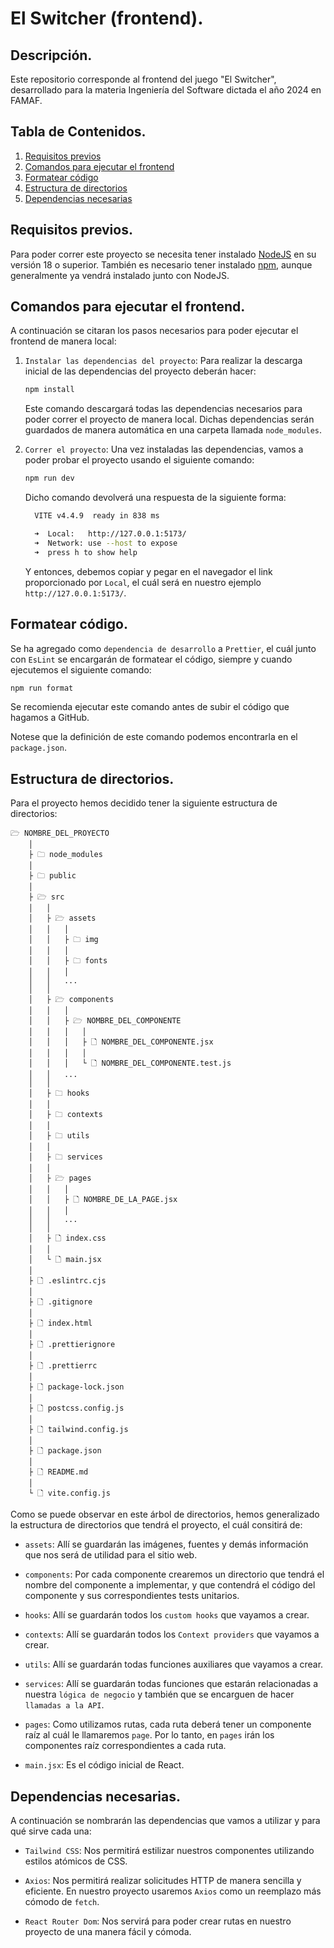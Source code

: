 # El Switcher (frontend).

## Descripción.

Este repositorio corresponde al frontend del juego "El Switcher", desarrollado para la materia Ingeniería del Software dictada el año 2024 en FAMAF.

## Tabla de Contenidos.

1. [Requisitos previos](#requisitos-previos)
2. [Comandos para ejecutar el frontend](#comandos-para-ejecutar-el-frontend)
3. [Formatear código](#formatear-código)
4. [Estructura de directorios](#estructura-de-directorios)
5. [Dependencias necesarias](#dependencias-necesarias)

## Requisitos previos.

Para poder correr este proyecto se necesita tener instalado [NodeJS](https://nodejs.org/es) en su versión 18 o superior. También es necesario tener instalado [npm](https://www.npmjs.com/), aunque generalmente ya vendrá instalado junto con NodeJS.

## Comandos para ejecutar el frontend.

A continuación se citaran los pasos necesarios para poder ejecutar el frontend de manera local:

1. `Instalar las dependencias del proyecto`: Para realizar la descarga inicial de las dependencias del proyecto deberán hacer:

    ```bash
    npm install
    ```

    Este comando descargará todas las dependencias necesarios para poder correr el proyecto de manera local. Dichas dependencias serán guardados de manera automática en una carpeta llamada `node_modules`.

2. `Correr el proyecto`: Una vez instaladas las dependencias, vamos a poder probar el proyecto usando el siguiente comando:

    ```bash
    npm run dev
    ```

    Dicho comando devolverá una respuesta de la siguiente forma:

    ```bash
      VITE v4.4.9  ready in 838 ms

      ➜  Local:   http://127.0.0.1:5173/
      ➜  Network: use --host to expose
      ➜  press h to show help
    ```
    Y entonces, debemos copiar y pegar en el navegador el link proporcionado por `Local`, el cuál será en nuestro ejemplo `http://127.0.0.1:5173/`.

## Formatear código.

Se ha agregado como `dependencia de desarrollo` a `Prettier`, el cuál junto con `EsLint` se encargarán de formatear el código, siempre y cuando ejecutemos el siguiente comando:

```bash
npm run format
```

Se recomienda ejecutar este comando antes de subir el código que hagamos a GitHub.

Notese que la definición de este comando podemos encontrarla en el `package.json`.

## Estructura de directorios.

Para el proyecto hemos decidido tener la siguiente estructura de directorios:

```
🗁 NOMBRE_DEL_PROYECTO
    │
    ├ 🗀 node_modules
    │
    ├ 🗀 public
    │
    ├ 🗁 src
    │   │
    │   ├ 🗁 assets
    │   │   │
    │   │   ├ 🗀 img
    │   │   │
    │   │   ├ 🗀 fonts
    │   │   │
    │   │   ...
    │   │
    │   ├ 🗁 components
    │   │   │
    │   │   ├ 🗁 NOMBRE_DEL_COMPONENTE
    │   │   │   │
    │   │   │   ├ 🗋 NOMBRE_DEL_COMPONENTE.jsx
    │   │   │   │
    │   │   │   └ 🗋 NOMBRE_DEL_COMPONENTE.test.js
    │   │   ...
    │   │
    │   ├ 🗀 hooks
    │   │
    │   ├ 🗀 contexts
    │   │
    │   ├ 🗀 utils
    │   │
    │   ├ 🗀 services
    │   │
    │   ├ 🗁 pages
    │   │   │
    │   │   ├ 🗋 NOMBRE_DE_LA_PAGE.jsx
    │   │   │
    │   │   ...
    │   │
    │   ├ 🗋 index.css
    │   │
    │   └ 🗋 main.jsx
    │
    ├ 🗋 .eslintrc.cjs
    │
    ├ 🗋 .gitignore
    │
    ├ 🗋 index.html
    │
    ├ 🗋 .prettierignore
    │
    ├ 🗋 .prettierrc
    │
    ├ 🗋 package-lock.json
    │
    ├ 🗋 postcss.config.js
    │
    ├ 🗋 tailwind.config.js
    │
    ├ 🗋 package.json
    │
    ├ 🗋 README.md
    │
    └ 🗋 vite.config.js
```

Como se puede observar en este árbol de directorios, hemos generalizado la estructura de directorios que tendrá el proyecto, el cuál consitirá de:

- `assets`: Allí se guardarán las imágenes, fuentes y demás información que nos será de utilidad para el sitio web.

- `components`: Por cada componente crearemos un directorio que tendrá el nombre del componente a implementar, y que contendrá el código del componente y sus correspondientes tests unitarios.

- `hooks`: Allí se guardarán todos los `custom hooks` que vayamos a crear.

- `contexts`: Allí se guardarán todos los `Context providers` que vayamos a crear.

- `utils`: Allí se guardarán todas funciones auxiliares que vayamos a crear.

- `services`: Allí se guardarán todas funciones que estarán relacionadas a nuestra `lógica de negocio` y también que se encarguen de hacer `llamadas a la API`.

- `pages`: Como utilizamos rutas, cada ruta deberá tener un componente raíz al cuál le llamaremos `page`. Por lo tanto, en `pages` irán los componentes raíz correspondientes a cada ruta.

- `main.jsx`: Es el código inicial de React.

## Dependencias necesarias.

A continuación se nombrarán las dependencias que vamos a utilizar y para qué sirve cada una:

- `Tailwind CSS`: Nos permitirá estilizar nuestros componentes utilizando estilos atómicos de CSS.

- `Axios`: Nos permitirá realizar solicitudes HTTP de manera sencilla y eficiente. En nuestro proyecto usaremos `Axios` como un reemplazo más cómodo de `fetch`.

- `React Router Dom`: Nos servirá para poder crear rutas en nuestro proyecto de una manera fácil y cómoda.